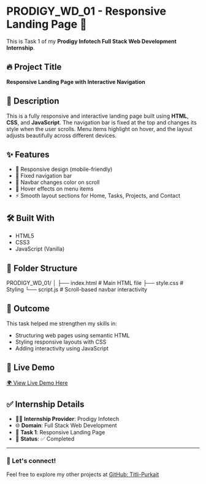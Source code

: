 # PRODIGY_WD_01 - Responsive Landing Page 🚀

This is Task 1 of my **Prodigy Infotech Full Stack Web Development Internship**.

## 🔥 Project Title

**Responsive Landing Page with Interactive Navigation**

## 📌 Description

This is a fully responsive and interactive landing page built using **HTML**, **CSS**, and **JavaScript**. The navigation bar is fixed at the top and changes its style when the user scrolls. Menu items highlight on hover, and the layout adjusts beautifully across different devices.

## ✨ Features

- 📱 Responsive design (mobile-friendly)
- 📌 Fixed navigation bar
- 🎨 Navbar changes color on scroll
- 🔗 Hover effects on menu items
- ⚡ Smooth layout sections for Home, Tasks, Projects, and Contact

## 🛠️ Built With

- HTML5  
- CSS3  
- JavaScript (Vanilla)

## 📂 Folder Structure

PRODIGY_WD_01/
│
├── index.html # Main HTML file
├── style.css # Styling
└── script.js # Scroll-based navbar interactivity


## 🎯 Outcome

This task helped me strengthen my skills in:
- Structuring web pages using semantic HTML
- Styling responsive layouts with CSS
- Adding interactivity using JavaScript

## 🔗 Live Demo

[🌍 View Live Demo Here](https://code-with-sayan.github.io/PRODIGY_WD_01/)


## ✅ Internship Details

- 🧑‍💻 **Internship Provider**: Prodigy Infotech  
- 🌐 **Domain**: Full Stack Web Development  
- 📝 **Task 1**: Responsive Landing Page  
- 📅 **Status**: ✅ Completed  

---

### 🚀 Let's connect!

Feel free to explore my other projects at [GitHub: Titli-Purkait](https://github.com/Code-With-Sayan)

